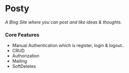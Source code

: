 # Posty
*A Blog Site where you can post and like ideas & thoughts.*
<br>

### Core Features
+ Manual Authentication which is register, login & logout..
+ CRUD
+ Authorization
+ Mailing
+ SoftDeletes
<br>
